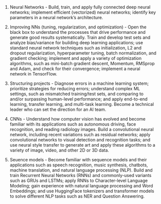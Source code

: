 1. Neural Networks - Build, train, and apply fully connected deep neural networks; implement efficient (vectorized) neural networks; identify key parameters in a neural network’s architecture.

2. Improving NNs (tuning, regularization, and optimization) - Open the black box to understand the processes that drive performance and generate good results systematically. Train and develop test sets and analyze bias/variance for building deep learning applications; use standard neural network techniques such as initialization, L2 and dropout regularization, hyperparameter tuning, batch normalization, and gradient checking; implement and apply a variety of optimization algorithms, such as mini-batch gradient descent, Momentum, RMSprop and Adam, and check for their convergence; implement a neural network in TensorFlow.

3. Structuring projects - Diagnose errors in a machine learning system; prioritize strategies for reducing errors; understand complex ML settings, such as mismatched training/test sets, and comparing to and/or surpassing human-level performance; and apply end-to-end learning, transfer learning, and multi-task learning. Become a technical leader who can set the direction for an AI team.

4. CNNs - Understand how computer vision has evolved and become familiar with its applications such as autonomous driving, face recognition, and reading radiology images. Build a convolutional neural network, including recent variations such as residual networks; apply convolutional networks to visual detection and recognition tasks; and use neural style transfer to generate art and apply these algorithms to a variety of image, video, and other 2D or 3D data. 

5. Seuence models - Become familiar with sequence models and their applications such as speech recognition, music synthesis, chatbots, machine translation, and natural language processing (NLP). Build and train Recurrent Neural Networks (RNNs) and commonly-used variants such as GRUs and LSTMs; apply RNNs to Character-level Language Modeling; gain experience with natural language processing and Word Embeddings; and use HuggingFace tokenizers and transformer models to solve different NLP tasks such as NER and Question Answering.